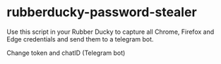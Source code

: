 # rubberducky-password-stealer
Use this script in your Rubber Ducky to capture all Chrome, Firefox and Edge credentials and send them to a telegram bot.

Change token and chatID (Telegram bot)
